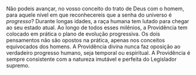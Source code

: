 ﻿Não podeis avançar, no vosso conceito do trato de Deus com o homem, para aquele nível em que reconhecereis que a senha do universo é *progresso*? Durante longas idades, a raça humana tem lutado para chegar ao seu estado atual. Ao longo de todos esses milênios, a Providência tem colocado em prática o plano de evolução progressiva. Os dois pensamentos não são opostos na prática, apenas nos conceitos equivocados dos homens. A Providência divina nunca faz oposição ao verdadeiro progresso humano, seja temporal ou espiritual. A Providência é sempre consistente com a natureza imutável e perfeita do Legislador supremo.